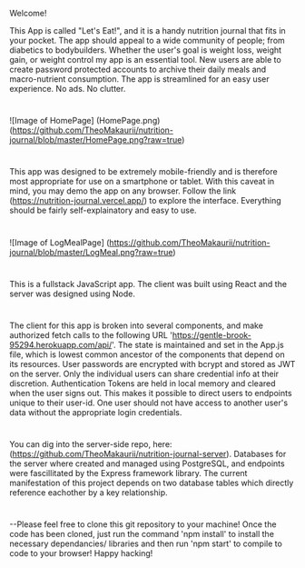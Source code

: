 
Welcome!

This App is called "Let's Eat!", and it is a handy nutrition journal that fits in your pocket. The app should appeal to a wide community of people; from diabetics to bodybuilders. Whether the user's goal is weight loss, weight gain, or weight control my app is an essential tool. New users are able to create password protected accounts to archive their daily meals and macro-nutrient consumption. The app is streamlined for an easy user experience. No ads. No clutter.
#
![Image of HomePage]
(HomePage.png)
(https://github.com/TheoMakaurii/nutrition-journal/blob/master/HomePage.png?raw=true)
#
This app was designed to be extremely mobile-friendly and is therefore most appropriate for use on a smartphone or tablet. With this caveat in mind, you may demo the app on any browser. Follow the link (https://nutrition-journal.vercel.app/) to explore the interface. Everything should be fairly self-explainatory and easy to use. 
#
![Image of LogMealPage]
(https://github.com/TheoMakaurii/nutrition-journal/blob/master/LogMeal.png?raw=true)
#
This is a fullstack JavaScript app. The client was built using React and the server was designed using Node. 
#
The client for this app is broken into several components, and make authorized fetch calls to the following URL 'https://gentle-brook-95294.herokuapp.com/api/'. The state is maintained and set in the App.js file, which is lowest common ancestor of the components that depend on its resources. User passwords are encrypted with bcrypt and stored as JWT on the server. Only the individual users can share credential info at their discretion. Authentication Tokens are held in local memory and cleared when the user signs out. This makes it possible to direct users to endpoints unique to their user-id. One user should not have access to another user's data without the appropriate login credentials.
#
You can dig into the server-side repo, here: (https://github.com/TheoMakaurii/nutrition-journal-server). Databases for the server where created and managed using PostgreSQL, and endpoints were fascillitated by the Express framework library. The current manifestation of this project depends on two database tables which directly reference eachother by a key relationship. 
#
#
#
#
--Please feel free to clone this git repository to your machine! Once the code has been cloned, just run the command 'npm install' to install the necessary dependancies/ libraries and then run 'npm start' to compile to code to your browser! Happy hacking!
